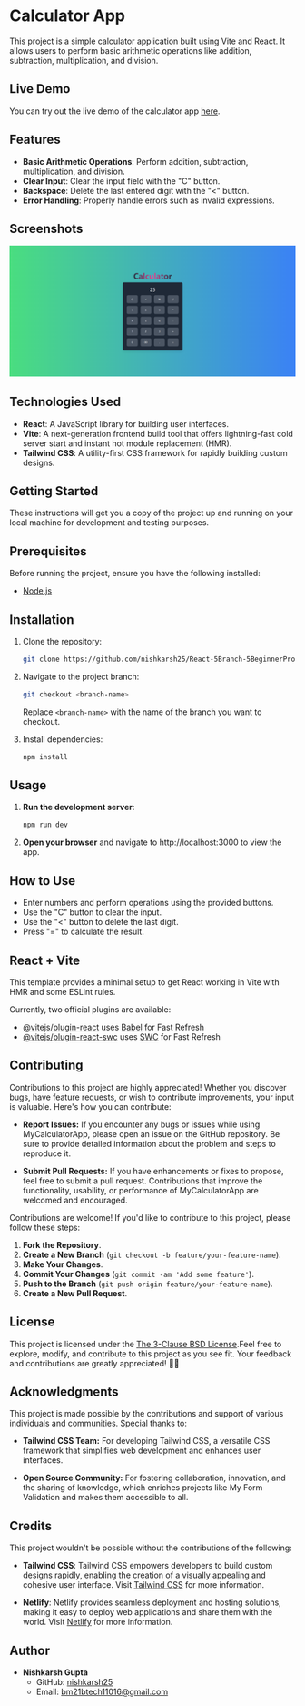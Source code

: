 # Calculator App

This project is a simple calculator application built using Vite and React. It allows users to perform basic arithmetic operations like addition, subtraction, multiplication, and division.

## Live Demo

You can try out the live demo of the calculator app [here](https://luminous-selkie-c1f41a.netlify.app/).

## Features

- **Basic Arithmetic Operations**: Perform addition, subtraction, multiplication, and division.
- **Clear Input**: Clear the input field with the "C" button.
- **Backspace**: Delete the last entered digit with the "<" button.
- **Error Handling**: Properly handle errors such as invalid expressions.

## Screenshots

<!-- Include screenshots or GIFs of your app here to give users a visual representation of what your app looks like. -->
<img src="https://github.com/nishkarsh25/React-5Branch-5BeginnerProjects/blob/CalculatorProject/Screenshots/ss1.png" alt="Screenshot 1" width="1000"> 

## Technologies Used

- **React**: A JavaScript library for building user interfaces.
- **Vite**: A next-generation frontend build tool that offers lightning-fast cold server start and instant hot module replacement (HMR).
- **Tailwind CSS**: A utility-first CSS framework for rapidly building custom designs.

## Getting Started

These instructions will get you a copy of the project up and running on your local machine for development and testing purposes.

## Prerequisites

Before running the project, ensure you have the following installed:

- [Node.js](https://nodejs.org/en/)

## Installation

1. Clone the repository:

   ```bash
   git clone https://github.com/nishkarsh25/React-5Branch-5BeginnerProjects.git
   ```
2. Navigate to the project branch:

   ```bash
   git checkout <branch-name>
   ```
   Replace `<branch-name>` with the name of the branch you want to checkout.
   
3. Install dependencies:

   ```bash
   npm install
   ```

## Usage

1. **Run the development server**:

   ```bash
   npm run dev
   ```
2. **Open your browser** and navigate to http://localhost:3000 to view the app.

## How to Use

- Enter numbers and perform operations using the provided buttons.
- Use the "C" button to clear the input.
- Use the "<" button to delete the last digit.
- Press "=" to calculate the result.


## React + Vite

This template provides a minimal setup to get React working in Vite with HMR and some ESLint rules.

Currently, two official plugins are available:

- [@vitejs/plugin-react](https://github.com/vitejs/vite-plugin-react/blob/main/packages/plugin-react/README.md) uses [Babel](https://babeljs.io/) for Fast Refresh
- [@vitejs/plugin-react-swc](https://github.com/vitejs/vite-plugin-react-swc) uses [SWC](https://swc.rs/) for Fast Refresh

## Contributing

Contributions to this project are highly appreciated! Whether you discover bugs, have feature requests, or wish to contribute improvements, your input is valuable. Here's how you can contribute:

- **Report Issues:** If you encounter any bugs or issues while using MyCalculatorApp, please open an issue on the GitHub repository. Be sure to provide detailed information about the problem and steps to reproduce it.

- **Submit Pull Requests:** If you have enhancements or fixes to propose, feel free to submit a pull request. Contributions that improve the functionality, usability, or performance of MyCalculatorApp are welcomed and encouraged.

Contributions are welcome! If you'd like to contribute to this project, please follow these steps:

1. **Fork the Repository**.
2. **Create a New Branch** (`git checkout -b feature/your-feature-name`).
3. **Make Your Changes**.
4. **Commit Your Changes** (`git commit -am 'Add some feature'`).
5. **Push to the Branch** (`git push origin feature/your-feature-name`).
6. **Create a New Pull Request**.

## License

This project is licensed under the [The 3-Clause BSD License](LICENSE).Feel free to explore, modify, and contribute to this project as you see fit. Your feedback and contributions are greatly appreciated! 🚀✨


## Acknowledgments

This project is made possible by the contributions and support of various individuals and communities. Special thanks to:

- **Tailwind CSS Team:** For developing Tailwind CSS, a versatile CSS framework that simplifies web development and enhances user interfaces.
  
- **Open Source Community:** For fostering collaboration, innovation, and the sharing of knowledge, which enriches projects like My Form Validation and makes them accessible to all.

## Credits

This project wouldn't be possible without the contributions of the following:

- **Tailwind CSS**: Tailwind CSS empowers developers to build custom designs rapidly, enabling the creation of a visually appealing and cohesive user interface. Visit [Tailwind CSS](https://tailwindcss.com/) for more information.

- **Netlify**: Netlify provides seamless deployment and hosting solutions, making it easy to deploy web applications and share them with the world. Visit [Netlify](https://www.netlify.com/) for more information.


## Author

- **Nishkarsh Gupta**
  - GitHub: [nishkarsh25](https://github.com/nishkash25)
  - Email: bm21btech11016@gmail.com

